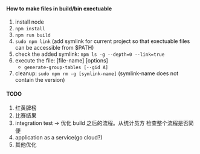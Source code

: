 #### How to make files in build/bin exectuable

1. install node
2. `npm install`
3. `npm run build`
4. `sudo npm link` (add symlink for current project so that exectuable files can be accessible from $PATH)
5. check the added symlink: `npm ls -g --depth=0 --link=true`
6. execute the file: [file-name] [options]
   - `generate-group-tables [--gid A]`
7. cleanup: `sudo npm rm -g [symlink-name]` (symlink-name does not contain the version)

#### TODO

1. 红黄牌榜
2. 比赛结果
3. integration test -> 优化 build 之后的流程。从统计员方 检查整个流程是否简便
4. application as a service(go cloud?)
5. 其他优化
